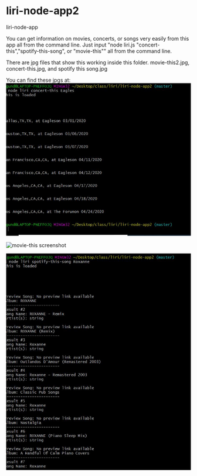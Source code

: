 # liri-node-app2
liri-node-app

You can get information on movies, concerts, or songs very easily from this app all from the command line.  Just input "node liri.js "concert-this","spotify-this-song", or "movie-this"" all from the command line.


There are jpg files that show this working inside this folder.  movie-this2.jpg, concert-this.jpg, and spotify this song.jpg

You can find these jpgs at:
![concert-this screenshot](/assets/images/concert-this.JPG)






![movie-this screenshot](/assets/images/movie-this2.JPG)







![spotify-this-song screenshot](/assets/images/spotify-this-song.JPG)
